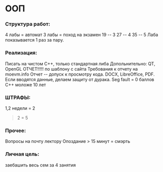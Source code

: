 # ООП
### Структура работ:
4 лабы = автомат
3 лабы = поход на экзамен
19 -- 3
27 -- 4
35 -- 5
Лаба показывается 1 раз за пару. 


### Реализация:
Писать на чистом C++, только стандартная либа
Допольнительно: QT, OpenGL
ОТЧЕТ!!!!! по шаблону с сайта 
Требования к отчету на moevm.info
Отчет -- допуск к просмотру кода. DOCX, LibreOffice, PDF.
Если вводятся данные, делаем защиту от дурака.
Seg fault = 0 баллов
C++ моложе 10 лет

### ШТРАФЫ:
1,2 недели \= 2
> 2 \= 5

### Прочее:
Вопросы на почту лектору
Опоздание > 15 минут = смэрть

### Личная цель:
заебашить весь сем за 4 занятия
